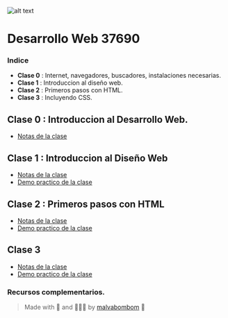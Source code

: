![alt text](https://github.com/malvabombom/desarrollo-web-37690/blob/main/source/wd3769.png)

# Desarrollo Web 37690



### Indice
* **Clase 0** : Internet, navegadores, buscadores, instalaciones necesarias.
* **Clase 1** : Introduccion al diseño web.
* **Clase 2** : Primeros pasos con HTML.
* **Clase 3** : Incluyendo CSS.


## Clase 0 : Introduccion al Desarrollo Web.

* [Notas de la clase]()

## Clase 1 : Introduccion al Diseño Web

* [Notas de la clase]()
* [Demo practico de la clase]()

## Clase 2 : Primeros pasos con HTML

* [Notas de la clase]()
* [Demo practico de la clase]()

## Clase 3

* [Notas de la clase]()
* [Demo practico de la clase]()

### Recursos complementarios.


>  Made with 💖 and 🌮🌮🌮 by [malvabombom](https://github.com/malvabombom) 🤙
